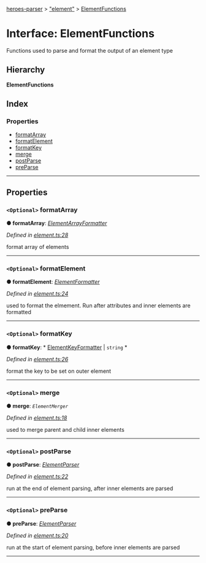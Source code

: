 [heroes-parser](../README.md) > ["element"](../modules/_element_.md) > [ElementFunctions](../interfaces/_element_.elementfunctions.md)

# Interface: ElementFunctions

Functions used to parse and format the output of an element type

## Hierarchy

**ElementFunctions**

## Index

### Properties

* [formatArray](_element_.elementfunctions.md#formatarray)
* [formatElement](_element_.elementfunctions.md#formatelement)
* [formatKey](_element_.elementfunctions.md#formatkey)
* [merge](_element_.elementfunctions.md#merge)
* [postParse](_element_.elementfunctions.md#postparse)
* [preParse](_element_.elementfunctions.md#preparse)

---

## Properties

<a id="formatarray"></a>

### `<Optional>` formatArray

**● formatArray**: *[ElementArrayFormatter](../modules/_formatters_index_.md#elementarrayformatter)*

*Defined in [element.ts:28](https://github.com/joeistas/heroes-parser/blob/be29d1f/src/element.ts#L28)*

format array of elements

___
<a id="formatelement"></a>

### `<Optional>` formatElement

**● formatElement**: *[ElementFormatter](../modules/_formatters_index_.md#elementformatter)*

*Defined in [element.ts:24](https://github.com/joeistas/heroes-parser/blob/be29d1f/src/element.ts#L24)*

used to format the elmement. Run after attributes and inner elements are formatted

___
<a id="formatkey"></a>

### `<Optional>` formatKey

**● formatKey**: * [ElementKeyFormatter](../modules/_formatters_index_.md#elementkeyformatter) &#124; `string`
*

*Defined in [element.ts:26](https://github.com/joeistas/heroes-parser/blob/be29d1f/src/element.ts#L26)*

format the key to be set on outer element

___
<a id="merge"></a>

### `<Optional>` merge

**● merge**: *`ElementMerger`*

*Defined in [element.ts:18](https://github.com/joeistas/heroes-parser/blob/be29d1f/src/element.ts#L18)*

used to merge parent and child inner elements

___
<a id="postparse"></a>

### `<Optional>` postParse

**● postParse**: *[ElementParser](../modules/_parsers_index_.md#elementparser)*

*Defined in [element.ts:22](https://github.com/joeistas/heroes-parser/blob/be29d1f/src/element.ts#L22)*

run at the end of element parsing, after inner elements are parsed

___
<a id="preparse"></a>

### `<Optional>` preParse

**● preParse**: *[ElementParser](../modules/_parsers_index_.md#elementparser)*

*Defined in [element.ts:20](https://github.com/joeistas/heroes-parser/blob/be29d1f/src/element.ts#L20)*

run at the start of element parsing, before inner elements are parsed

___

